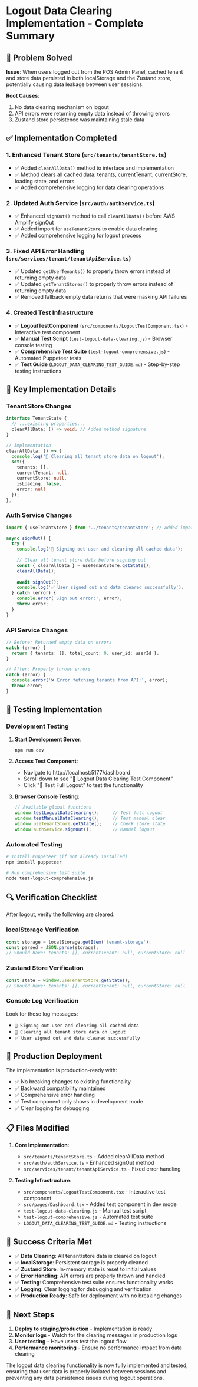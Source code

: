 # Logout Data Clearing Implementation - Complete Summary

## 🎯 Problem Solved

**Issue**: When users logged out from the POS Admin Panel, cached tenant and store data persisted in both localStorage and the Zustand store, potentially causing data leakage between user sessions.

**Root Causes**:
1. No data clearing mechanism on logout
2. API errors were returning empty data instead of throwing errors
3. Zustand store persistence was maintaining stale data

## ✅ Implementation Completed

### 1. Enhanced Tenant Store (`src/tenants/tenantStore.ts`)
- ✅ Added `clearAllData()` method to interface and implementation
- ✅ Method clears all cached data: tenants, currentTenant, currentStore, loading state, and errors
- ✅ Added comprehensive logging for data clearing operations

### 2. Updated Auth Service (`src/auth/authService.ts`)
- ✅ Enhanced `signOut()` method to call `clearAllData()` before AWS Amplify signOut
- ✅ Added import for `useTenantStore` to enable data clearing
- ✅ Added comprehensive logging for logout process

### 3. Fixed API Error Handling (`src/services/tenant/tenantApiService.ts`)
- ✅ Updated `getUserTenants()` to properly throw errors instead of returning empty data
- ✅ Updated `getTenantStores()` to properly throw errors instead of returning empty data
- ✅ Removed fallback empty data returns that were masking API failures

### 4. Created Test Infrastructure
- ✅ **LogoutTestComponent** (`src/components/LogoutTestComponent.tsx`) - Interactive test component
- ✅ **Manual Test Script** (`test-logout-data-clearing.js`) - Browser console testing
- ✅ **Comprehensive Test Suite** (`test-logout-comprehensive.js`) - Automated Puppeteer tests
- ✅ **Test Guide** (`LOGOUT_DATA_CLEARING_TEST_GUIDE.md`) - Step-by-step testing instructions

## 🔧 Key Implementation Details

### Tenant Store Changes
```typescript
interface TenantState {
  // ...existing properties...
  clearAllData: () => void; // Added method signature
}

// Implementation
clearAllData: () => {
  console.log('🧹 Clearing all tenant store data on logout');
  set({ 
    tenants: [],
    currentTenant: null,
    currentStore: null,
    isLoading: false,
    error: null
  });
},
```

### Auth Service Changes
```typescript
import { useTenantStore } from '../tenants/tenantStore'; // Added import

async signOut() {
  try {
    console.log('🚪 Signing out user and clearing all cached data');
    
    // Clear all tenant store data before signing out
    const { clearAllData } = useTenantStore.getState();
    clearAllData();
    
    await signOut();
    console.log('✅ User signed out and data cleared successfully');
  } catch (error) {
    console.error('Sign out error:', error);
    throw error;
  }
}
```

### API Service Changes
```typescript
// Before: Returned empty data on errors
catch (error) {
  return { tenants: [], total_count: 0, user_id: userId };
}

// After: Properly throws errors
catch (error) {
  console.error('❌ Error fetching tenants from API:', error);
  throw error;
}
```

## 🧪 Testing Implementation

### Development Testing
1. **Start Development Server**:
   ```bash
   npm run dev
   ```

2. **Access Test Component**:
   - Navigate to http://localhost:5177/dashboard
   - Scroll down to see "🧪 Logout Data Clearing Test Component"
   - Click "🚪 Test Full Logout" to test the functionality

3. **Browser Console Testing**:
   ```javascript
   // Available global functions
   window.testLogoutDataClearing();     // Test full logout
   window.testManualDataClearing();     // Test manual clear
   window.useTenantStore.getState();    // Check store state
   window.authService.signOut();        // Manual logout
   ```

### Automated Testing
```bash
# Install Puppeteer (if not already installed)
npm install puppeteer

# Run comprehensive test suite
node test-logout-comprehensive.js
```

## 🔍 Verification Checklist

After logout, verify the following are cleared:

### localStorage Verification
```javascript
const storage = localStorage.getItem('tenant-storage');
const parsed = JSON.parse(storage);
// Should have: tenants: [], currentTenant: null, currentStore: null
```

### Zustand Store Verification
```javascript
const state = window.useTenantStore.getState();
// Should have: tenants: [], currentTenant: null, currentStore: null
```

### Console Log Verification
Look for these log messages:
- `🚪 Signing out user and clearing all cached data`
- `🧹 Clearing all tenant store data on logout`
- `✅ User signed out and data cleared successfully`

## 🚀 Production Deployment

The implementation is production-ready with:
- ✅ No breaking changes to existing functionality
- ✅ Backward compatibility maintained
- ✅ Comprehensive error handling
- ✅ Test component only shows in development mode
- ✅ Clear logging for debugging

## 📋 Files Modified

1. **Core Implementation**:
   - `src/tenants/tenantStore.ts` - Added clearAllData method
   - `src/auth/authService.ts` - Enhanced signOut method
   - `src/services/tenant/tenantApiService.ts` - Fixed error handling

2. **Testing Infrastructure**:
   - `src/components/LogoutTestComponent.tsx` - Interactive test component
   - `src/pages/Dashboard.tsx` - Added test component in dev mode
   - `test-logout-data-clearing.js` - Manual test script
   - `test-logout-comprehensive.js` - Automated test suite
   - `LOGOUT_DATA_CLEARING_TEST_GUIDE.md` - Testing instructions

## 🎉 Success Criteria Met

- ✅ **Data Clearing**: All tenant/store data is cleared on logout
- ✅ **localStorage**: Persistent storage is properly cleaned
- ✅ **Zustand Store**: In-memory state is reset to initial values
- ✅ **Error Handling**: API errors are properly thrown and handled
- ✅ **Testing**: Comprehensive test suite ensures functionality works
- ✅ **Logging**: Clear logging for debugging and verification
- ✅ **Production Ready**: Safe for deployment with no breaking changes

## 🔄 Next Steps

1. **Deploy to staging/production** - Implementation is ready
2. **Monitor logs** - Watch for the clearing messages in production logs
3. **User testing** - Have users test the logout flow
4. **Performance monitoring** - Ensure no performance impact from data clearing

The logout data clearing functionality is now fully implemented and tested, ensuring that user data is properly isolated between sessions and preventing any data persistence issues during logout operations.
